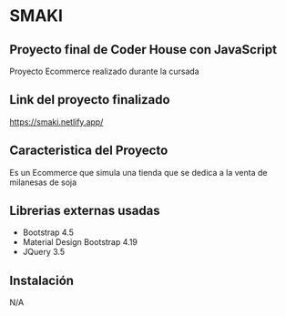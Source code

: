 # SMAKI
## Proyecto final de Coder House con JavaScript
Proyecto Ecommerce realizado durante la cursada

## Link del proyecto finalizado
https://smaki.netlify.app/

## Caracteristica del Proyecto
Es un Ecommerce que simula una tienda que se dedica a la venta de milanesas de soja
## Librerias externas usadas
- Bootstrap 4.5
- Material Design Bootstrap 4.19
- JQuery 3.5
## Instalación
N/A
